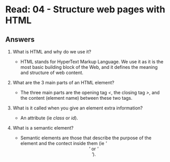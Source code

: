 # Read: 04 - Structure web pages with HTML

## Answers

1. What is HTML and why do we use it?

   - HTML stands for HyperText Markup Language. We use it as it is the most basic building block of the Web, and it defines the meaning and structure of web content.
  
2. What are the 3 main parts of an HTML element?

   - The three main parts are the opening tag *<*, the closing tag *>*, and the content (element name) between these two tags.
  
3. What is it called when you give an element extra information?

   - An attribute (ie *class* or *id*).
  
4. What is a semantic element?

   - Semantic elements are those that describe the purpose of the element and the contect inside them (ie *'<header>'* or *'<article>'*).
